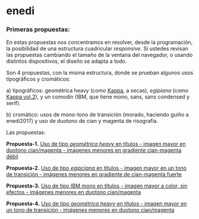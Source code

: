# enedi

### Primeras propuestas:

En estas propuestas nos concentramos en resolver, desde la programación, la posibilidad de una estructura cuadricular *responsive*. Si ustedes revisan las propuestas cambiando el tamaño de la ventana del navegador, o usando distintos dispositivos, el diseño se adapta a todo.

Son 4 propuestas, con la misma estructura, donde se prueban algunos usos tipográficos y cromáticos: 

a) tipográficos: geométrica heavy (como [Kappa](https://www.wtypefoundry.com/kappa), a secas), *egipiana* (como [Kappa vol.2](https://www.wtypefoundry.com/kappa-vol-2)), y un comodín (IBM, que tiene mono, sans, sans condensed y serif).

b) cromático: usos de mono-tono de transición (morado, haciendo guiño a enedi2017) y uso de duotono de cian y magenta de risografía.

Las propuestas:

**Propuesta-1.** [Uso de tipo *geométrica heavy* en títulos - imagen mayor en duotono cian/magenta - imágenes menores en gradiente cian-magenta débil](https://facoasecas.github.io/enedi/propuesta-2/)

**Propuesta-2.** [Uso de tipo *egipciana* en títulos - imagen mayor en un tono de transición - imágenes menores en gradiente de cian-magenta fuerte](https://facoasecas.github.io/enedi/propuesta-1/)

**Propuesta-3.** [Uso de tipo IBM mono en títulos - imagen mayor a color, sin efectos - imágenes menores en duotono cian/magenta](https://facoasecas.github.io/enedi/propuesta-3/)

**Propuesta-4.** [Uso de tipo *geométrica heavy* en títulos - imagen mayor en un tono de transición - imágenes menores en duotono cian/magenta](https://facoasecas.github.io/enedi/propuesta-4/)

